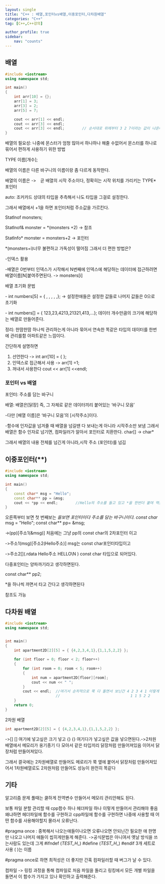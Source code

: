 ```yaml
---
layout: single
title: "C++ : 배열,포인터vs배열,이중포인터,다차원배열"
categories: "C++"
tag: [C++,C++강의]

author_profile: true
sidebar:
    nav: "counts"
---
```


## 배열

```c++
#include <iostream>
using namespace std;

int main()
{
	int arr[10] = {};
	arr[1] = 3;
	arr[3] = 2;
	arr[5] = 7;

	cout << arr[1] << endl;
	cout << arr[3] << endl;
	cout << arr[3] << endl;        // 순서대로 위에부터 3 2 7이라는 값이 나온다.
}
```

배열의 필요성: 나중에 몬스터가 엄청 많아서 하나하나 해줄 수없어서 몬스터를 하나로 묶어서 편하게 사용하기 위한 방법

TYPE 이름[개수];

배열의 이름은 다른 바구니의 이름이랑 좀 다르게 동작한다.

배열의 이름은 ->　곧 배열의 시작 주소이다, 정확히는 시작 위치를 가리키는 TYPE* 포인터

auto: 조커카드 상대의 타입을 추측해서 나도 타입을 그걸로 설정한다.

그래서 배열에서 +1을 하면 포인터처럼 주소값을 가르킨다.



StatInof monsters;

StatInof& monster = *(monsters +2)          -> 참조

StatInfo* monster = monsters+2                -> 포인터



*(monsters+i)너무 불편하고 가독성이 떨어짐 그래서 더 편한 방법은?

-인덱스 활용

-배열은 0번부터 인덱스가 시작해서 N번째에 인덱스에 해당하는 데이터에 접근하려면 배열이름[N]붙여주면된다.  -> monsters[i]



배열 초기화 문법

\- int numbers[5] = { , , , , ,};    -> 설정한애들은 설정한 값들로 나머지 값들은 0으로 초기화

\- int numbers[] = { 123,23,4213,21321,413,...}; 데이터 개수만큼의 크기에 해당하는 배열로 만들어준다.

정리: 한땀한땀 하나씩 관리하는게 아니라 묶어서 연속한 똑같은 타입의 데이터를 한번에 관리를함 아파트같은 느낌이다.

간단하게 설명하면

1) 선언한다   -> int arr[10] = { };
2) 인덱스로 접근해서 사용 -> arr[1] =1;
3) 꺼내서 사용한다 cout << arr[1] <<endl;

### 포인터 vs 배열

포인터: 주소를 담는 바구니

배열: 배열은[닭장] 즉, 그 자체로 같은 데이터끼리 붙어있는 ‘바구니 모음’

-다만 [배열 이름]은 ‘바구니 모음’의 [시작주소]이다.

-함수에 인자값을 넘겨줄 때 배열을 넘길땐 다 보내는게 아니라 시작주소만 보냄 그래서 배열은 함수 인자로 넘기면, 컴파일러가 알아서 포인터로 치환한다. char[] -> char*

그래서 배열의 내용 전체를 넘긴게 아니라,시작 주소 (포인터)를 넘김

## 이중포인터(**)

```c++
#include <iostream>
using namespace std;

int main()
{
	const char* msg = "Hello";
	const char** pp = &msg;
	cout << *pp << endl;        //Hello의 주소를 들고 있고 *을 한번더 붙여 역참조하여 그 값이 나온다.
}
```

오른쪽부터 보면 첫 번째보는 *을보면 포인터이다 주소를 담는 바구니이다.
const char* msg = "Hello";
const char** pp= &msg;

->(pp)[주소1(&msg)]    처음에는 그냥 pp의 const char의 2차포인터 이고 

->주소1(msg)[주소2(Hello주소)]    msg는 const char포인터타입이고

->주소2[](.rdata Hello주소 HELLO\N )  const char 타입으로 되어있다.

다중포인터는 양파까기라고 생각하면된다.

const char** pp2;

*을 하나씩 까면서 타고 간다고 생각하면된다

참조도 가능

## 다차원 배열

```c++
#include <iostream>
using namespace std;


int main()
{
	int apartment2D[2][5] = { {4,2,3,4,1},{1,1,5,2,2} };
	
	for (int floor = 0; floor < 2; floor++)
	{
		for (int room = 0; room < 5; room++)
		{
			int num = apartment2D[floor][room];
			cout << num << " ";
		}
		cout << endl;  //여기서 순차적으로 쭉 다 돌면서 보닌간 4 2 3 4 1 이렇게 나온다.
					   //		                         1 1 5 2 2       
	}
	return 0;
}
```

2차원 배열

```c++
int apartment2D[2][5] = { {4,2,3,4,1},{1,1,5,2,2} };
```

->[] [] 여기에 넣고싶은 크기 넣고 {} {} 여기다가 넣고싶은 값을 넣으면된다.->2차원배열에서 메모리가 옹기종기 다 모아서 같은 타입끼리 닭장처럼 만들어져있음 이어서 닭장처럼 만들어져있다.

그래서 결국에는 2차원배열로 만들어도 메로리가 쭉 옆에 붙어서 닭장처럼 만들어져있어서 1차원배열로도 2차원처럼 만들어도 성능이 완전히 똑같다

## 기타

알고리즘 문제 풀때는 쿨하게 전역변수 만들어서 메모리 관리안해도 된다.

보통 파일 분할 관리할 때 cpp함수 하나 헤더파일 하나 이렇게 만들어서 관리해야 좋음 왜냐하면 헤더파일에 함수를 구현하고 cpp파일에 함수를 구현하면 나중에 사용할 때 어떤 함수를 사용해야할지 몰라서 오류난다.

\#pragma once : 중복해서 나오는애들이나오면 오류나오면 안되닌간 필요한 애 한명만 나오고 나머지 애들이 씹히게만들게 해준다.   ->공식문법은 아니여서 옛날 방식을 쓰는사람도 있는데 그게 #ifndef (_TEST_H__)  #define (_TEST_H__)   #endif 3개 세트로 사용  ( )는 이름      

#pragma once로 하면 최적성은 더 좋지만 간혹 컴파일러할 때 버그가 날 수 있다.

컴파일 -> 링킹 과정을 통해 컴파일로 처음 파일을 돌리고 링킹에서 모든 개별 파일을 돌면서 이 함수가 가지고 있나 확인하고 출력해준다.

​    